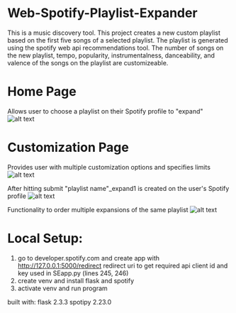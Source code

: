 # Web-Spotify-Playlist-Expander
This is a music discovery tool. This project creates a new custom playlist based on the first five songs of a selected playlist. The playlist is generated using the spotify web api recommendations tool. The number of songs on the new playlist, tempo, popularity, instrumentalness, danceability, and valence of the songs on the playlist are customizeable.

# Home Page
Allows user to choose a playlist on their Spotify profile to "expand"
![alt text](https://github.com/alexeyjleeper/Web-Spotify-PLaylist-Expannder/blob/screenshots/home.png?raw=true)

# Customization Page
Provides user with multiple customization options and specifies limits
![alt text](https://github.com/alexeyjleeper/Web-Spotify-PLaylist-Expannder/blob/screenshots/customize.png?raw=true)

After hitting submit "playlist name"_expand1 is created on the user's Spotify profile
![alt text](https://github.com/alexeyjleeper/Web-Spotify-PLaylist-Expannder/blob/screenshots/success.png?raw=true)

Functionality to order multiple expansions of the same playlist
![alt text](https://github.com/alexeyjleeper/Web-Spotify-PLaylist-Expannder/blob/screenshots/multiple.png?raw=true)

 # Local Setup:
1. go to developer.spotify.com and create app with http://127.0.0.1:5000/redirect redirect uri to get required api client id and key used in SEapp.py (lines 245, 246)
2. create venv and install flask and spotify
3. activate venv and run program

built with:
flask 2.3.3
spotipy 2.23.0

